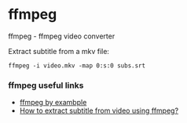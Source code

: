 # ffmpeg

ffmpeg - ffmpeg video converter

Extract subtitle from a mkv file:
```shell
ffmpeg -i video.mkv -map 0:s:0 subs.srt
```


### ffmpeg useful links

- [ffmpeg by exambple](https://ffmpegbyexample.com/)
- [How to extract subtitle from video using ffmpeg?](https://superuser.com/questions/583393/how-to-extract-subtitle-from-video-using-ffmpeg)
